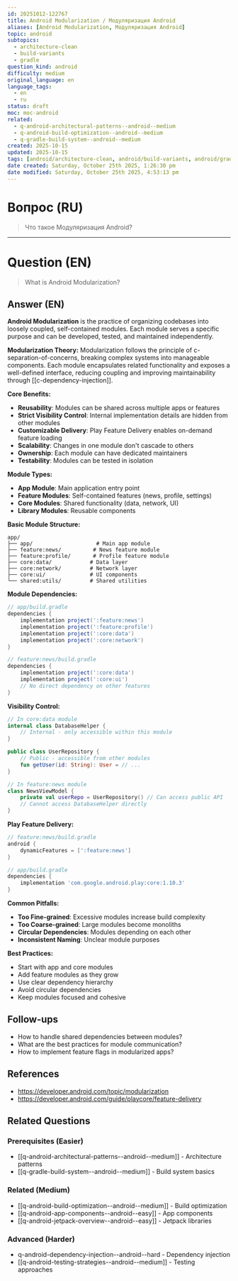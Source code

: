 ```yaml
---
id: 20251012-122767
title: Android Modularization / Модуляризация Android
aliases: [Android Modularization, Модуляризация Android]
topic: android
subtopics:
  - architecture-clean
  - build-variants
  - gradle
question_kind: android
difficulty: medium
original_language: en
language_tags:
  - en
  - ru
status: draft
moc: moc-android
related:
  - q-android-architectural-patterns--android--medium
  - q-android-build-optimization--android--medium
  - q-gradle-build-system--android--medium
created: 2025-10-15
updated: 2025-10-15
tags: [android/architecture-clean, android/build-variants, android/gradle, difficulty/medium]
date created: Saturday, October 25th 2025, 1:26:30 pm
date modified: Saturday, October 25th 2025, 4:53:13 pm
---
```


# Вопрос (RU)
> Что такое Модуляризация Android?

---

# Question (EN)
> What is Android Modularization?

## Answer (EN)
**Android Modularization** is the practice of organizing codebases into loosely coupled, self-contained modules. Each module serves a specific purpose and can be developed, tested, and maintained independently.

**Modularization Theory:**
Modularization follows the principle of c-separation-of-concerns, breaking complex systems into manageable components. Each module encapsulates related functionality and exposes a well-defined interface, reducing coupling and improving maintainability through [[c-dependency-injection]].

**Core Benefits:**
- **Reusability**: Modules can be shared across multiple apps or features
- **Strict Visibility Control**: Internal implementation details are hidden from other modules
- **Customizable Delivery**: Play Feature Delivery enables on-demand feature loading
- **Scalability**: Changes in one module don't cascade to others
- **Ownership**: Each module can have dedicated maintainers
- **Testability**: Modules can be tested in isolation

**Module Types:**
- **App Module**: Main application entry point
- **Feature Modules**: Self-contained features (news, profile, settings)
- **Core Modules**: Shared functionality (data, network, UI)
- **Library Modules**: Reusable components

**Basic Module Structure:**
```
app/
├── app/                    # Main app module
├── feature:news/          # News feature module
├── feature:profile/       # Profile feature module
├── core:data/            # Data layer
├── core:network/         # Network layer
├── core:ui/              # UI components
└── shared:utils/         # Shared utilities
```

**Module Dependencies:**
```gradle
// app/build.gradle
dependencies {
    implementation project(':feature:news')
    implementation project(':feature:profile')
    implementation project(':core:data')
    implementation project(':core:network')
}

// feature:news/build.gradle
dependencies {
    implementation project(':core:data')
    implementation project(':core:ui')
    // No direct dependency on other features
}
```

**Visibility Control:**
```kotlin
// In core:data module
internal class DatabaseHelper {
    // Internal - only accessible within this module
}

public class UserRepository {
    // Public - accessible from other modules
    fun getUser(id: String): User = // ...
}

// In feature:news module
class NewsViewModel {
    private val userRepo = UserRepository() // Can access public API
    // Cannot access DatabaseHelper directly
}
```

**Play Feature Delivery:**
```gradle
// feature:news/build.gradle
android {
    dynamicFeatures = [':feature:news']
}

// app/build.gradle
dependencies {
    implementation 'com.google.android.play:core:1.10.3'
}
```

**Common Pitfalls:**
- **Too Fine-grained**: Excessive modules increase build complexity
- **Too Coarse-grained**: Large modules become monoliths
- **Circular Dependencies**: Modules depending on each other
- **Inconsistent Naming**: Unclear module purposes

**Best Practices:**
- Start with app and core modules
- Add feature modules as they grow
- Use clear dependency hierarchy
- Avoid circular dependencies
- Keep modules focused and cohesive

## Follow-ups

- How to handle shared dependencies between modules?
- What are the best practices for module communication?
- How to implement feature flags in modularized apps?

## References

- https://developer.android.com/topic/modularization
- https://developer.android.com/guide/playcore/feature-delivery

## Related Questions

### Prerequisites (Easier)
- [[q-android-architectural-patterns--android--medium]] - Architecture patterns
- [[q-gradle-build-system--android--medium]] - Build system basics

### Related (Medium)
- [[q-android-build-optimization--android--medium]] - Build optimization
- [[q-android-app-components--android--easy]] - App components
- [[q-android-jetpack-overview--android--easy]] - Jetpack libraries

### Advanced (Harder)
- q-android-dependency-injection--android--hard - Dependency injection
- [[q-android-testing-strategies--android--medium]] - Testing approaches